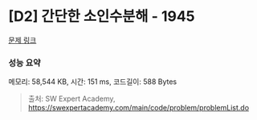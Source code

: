 # [D2] 간단한 소인수분해 - 1945 

[문제 링크](https://swexpertacademy.com/main/code/problem/problemDetail.do?contestProbId=AV5Pl0Q6ANQDFAUq) 

### 성능 요약

메모리: 58,544 KB, 시간: 151 ms, 코드길이: 588 Bytes



> 출처: SW Expert Academy, https://swexpertacademy.com/main/code/problem/problemList.do